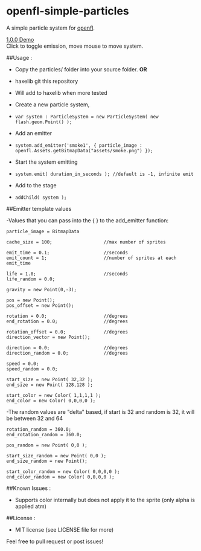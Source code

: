 openfl-simple-particles
=======================

A simple particle system for [openfl](http://openfl.org).

[ 1.0.0 Demo ](http://underscorediscovery.com/sven/openfl-simple-particles/)    
Click to toggle emission, move mouse to move system.

##Usage : 

- Copy the particles/ folder into your source folder. **OR**
- haxelib git this repository 
- Will add to haxelib when more tested

- Create a new particle system, 
- `var system : ParticleSystem = new ParticleSystem( new flash.geom.Point() );`
- Add an emitter 
- `system.add_emitter('smoke1', { particle_image : openfl.Assets.getBitmapData("assets/smoke.png") });`
- Start the system emitting
- `system.emit( duration_in_seconds ); //default is -1, infinite emit`
- Add to the stage
- `addChild( system );`

##Emitter template values

-Values that you can pass into the { } to the add_emitter function: 

    particle_image = BitmapData

    cache_size = 100; 					//max number of sprites

    emit_time = 0.1; 					//seconds
    emit_count = 1; 					//number of sprites at each emit_time

    life = 1.0;							//seconds
    life_random = 0.0;

    gravity = new Point(0,-3);

    pos = new Point();
    pos_offset = new Point();
    
    rotation = 0.0;						//degrees
    end_rotation = 0.0;					//degrees

    rotation_offset = 0.0;				//degrees
    direction_vector = new Point();

    direction = 0.0;					//degrees
    direction_random = 0.0;				//degrees

    speed = 0.0;
    speed_random = 0.0;

    start_size = new Point( 32,32 );
    end_size = new Point( 128,128 );

    start_color = new Color( 1,1,1,1 );
    end_color = new Color( 0,0,0,0 );

-The random values are "delta" based, if start is 32 and random is 32, it will be between 32 and 64

    rotation_random = 360.0;
    end_rotation_random = 360.0;

    pos_random = new Point( 0,0 );

    start_size_random = new Point( 0,0 );
    end_size_random = new Point();

    start_color_random = new Color( 0,0,0,0 );
    end_color_random = new Color( 0,0,0,0 );


##Known Issues :

- Supports color internally but does not apply it to the sprite (only alpha is applied atm)

##License :

- MIT license (see LICENSE file for more)


Feel free to pull request or post issues!

